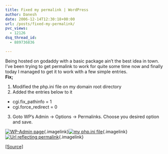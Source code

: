 ```yaml
---
title: Fixed my permalink | WordPress
author: Danesh
date: 2006-12-14T12:30:18+00:00
url: /posts/fixed-my-permalink/
pvc_views:
  - 12126
dsq_thread_id:
  - 889736836

---
```

Being hosted on godaddy with a basic package ain&#8217;t the best idea in town. I&#8217;ve been trying to get permalink to work for quite some time now and finally today I managed to get it to work with a few simple entries.  
**Fix;**

1. Modified the php.ini file on my domain root directory  
2. Added the entries below to it

  * cgi.fix_pathinfo = 1
  * cgi.force_redirect = 0

3. Goto WP&#8217;s Admin -> Options -> Permalinks. Choose you desired option and save.

[<img src="/techblog/wp-content/uploads/2006/12/wp-admin.thumbnail.png" id="image6" alt="WP-Admin page" />][1]{.imagelink}[<img src="/techblog/wp-content/uploads/2006/12/php-ini.thumbnail.png" id="image8" alt="my php.ini file" />][2]{.imagelink}[<img src="/techblog/wp-content/uploads/2006/12/url.thumbnail.png" id="image7" alt="Url reflecting permalink" />][3]{.imagelink}

[[Source]][4]

 [1]: /techblog/wp-content/uploads/2006/12/wp-admin.png "WP-Admin page"
 [2]: /techblog/wp-content/uploads/2006/12/php-ini.png "my php.ini file"
 [3]: /techblog/wp-content/uploads/2006/12/url.png "Url reflecting permalink"
 [4]: http://blog.taragana.com/index.php/archive/wordpress-tip-on-permalink-options/ "http://blog.taragana.com/index.php/archive/wordpress-tip-on-permalink-options/"